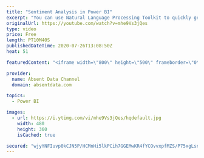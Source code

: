 ```yaml
---
title: "Sentiment Analysis in Power BI"
excerpt: "You can use Natural Language Processing Toolkit to quickly get sentiment scores on text like comments or tweets. You can check out the full written instructions here:"
originalUrl: https://youtube.com/watch?v=mhe9Vs3jQes
type: video
price: Free
length: PT10M40S
publishedDateTime: 2020-07-26T13:08:50Z
heat: 51

featuredContent: "<iframe width=\"800\" height=\"500\" frameborder=\"0\" src=\"https://www.youtube.com/embed/mhe9Vs3jQes\" allow=\"accelerometer; autoplay; encrypted-media; gyroscope; picture-in-picture\" allowfullscreen></iframe>"

provider:
  name: Absent Data Channel
  domain: absentdata.com

topics:
  - Power BI

images:
  - url: https://i.ytimg.com/vi/mhe9Vs3jQes/hqdefault.jpg
    width: 480
    height: 360
    isCached: true

secured: "wjyYNFIuvp0kCJN5P/HCMnHi5lkPCih7GGEMwKR4fYCOvvxpfMZS/P75xgLsnHyZJ9kLewB0tYEnwLtV1ZY6C2OXr1VHYmjc+Fq/duLfqGpzVpDHz/qgsmDFXRp/AEsB/kh4H7jHHiVIJXeVpUhEWMiRoerJOhx6kLcXF6+VzP7V4SJ/NtVgccQQPBIb7iX+Ab98iBtqNSplcbfCFBOqKEIasYZOTYg72ibQuoQ7TyuVgXaHGPHtJI3/FXPPzMgP9V7XP2q5A7YDn6vH++B9Pms+uFoTedVAiGSMEwtbj+Pid8ZRtuj0aYZPHu/K5oq69xnWa4PU76APt5ZHLcQgfQC7YMDpGEBfZbbxLt1sCtB8vNO06vQ6K+CRILoJ1cBrqm4zSgSIH5cOljeimkvppYbH+FBtgvkTmKoLGggeIlI=;fjop+4YKK+68bZdBTxXAkg=="
---
```


